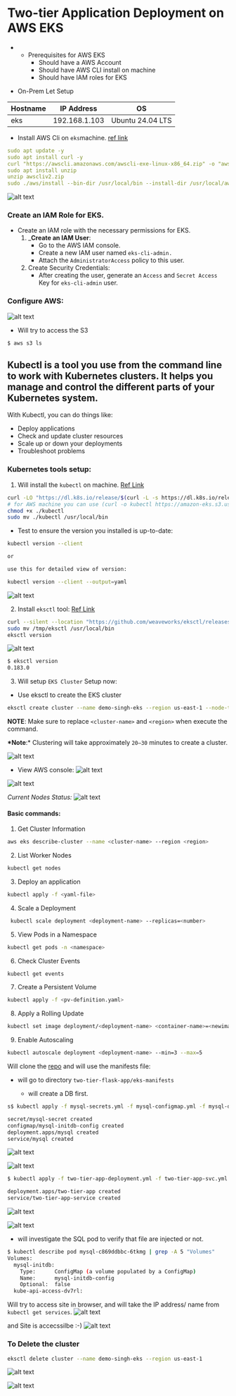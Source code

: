# Two-tier Application Deployment on AWS EKS

- + Prerequisites for AWS EKS
    - Should have a AWS Account
    - Should have AWS CLI install on machine
    - Should have IAM roles for EKS

* On-Prem Let Setup

| Hostname | IP Address | OS |
|-----------------|-----------------|-----------------|
| eks  | 192.168.1.103  | Ubuntu 24.04 LTS  |

* Install AWS Cli on ```eks```machine. [ref link](https://docs.aws.amazon.com/cli/latest/userguide/getting-started-install.html)
```yaml
sudo apt update -y
sudo apt install curl -y
curl "https://awscli.amazonaws.com/awscli-exe-linux-x86_64.zip" -o "awscliv2.zip"
sudo apt install unzip
unzip awscliv2.zip
sudo ./aws/install --bin-dir /usr/local/bin --install-dir /usr/local/aws-cli --update # we can move to binary so that it can be accessible anywhere.
```
![alt text](image.png)

### Create an IAM Role for EKS.
  - Create an IAM role with the necessary permissions for EKS.
    01. ___Create an IAM User__:
        * Go to the AWS IAM console.
        * Create a new IAM user named ```eks-cli-admin.```
        * Attach the ```AdministratorAccess``` policy to this user.
    02. Create Security Credentials:
        * After creating the user, generate an ```Access``` and ```Secret Access``` Key for ``eks-cli-admin`` user.

### Configure AWS:
![alt text](image-1.png)

* Will try to access the S3 
```sh
$ aws s3 ls
```

## Kubectl is a tool you use from the command line to work with Kubernetes clusters. It helps you manage and control the different parts of your Kubernetes system.

With Kubectl, you can do things like:

- Deploy applications
- Check and update cluster resources
- Scale up or down your deployments
- Troubleshoot problems

### Kubernetes tools setup: 

01. Will install the ```kubectl``` on machine. [Ref Link](https://kubernetes.io/docs/tasks/tools/install-kubectl-linux/)
```sh
curl -LO "https://dl.k8s.io/release/$(curl -L -s https://dl.k8s.io/release/stable.txt)/bin/linux/amd64/kubectl"
# for AWS machine you can use (curl -o kubectl https://amazon-eks.s3.us-west2.amazonaws.com/1.19.6/2021-01-05/bin/linux/amd64/kubectl )
chmod +x ./kubectl
sudo mv ./kubectl /usr/local/bin
```
* Test to ensure the version you installed is up-to-date:
```sh
kubectl version --client

or

use this for detailed view of version:

kubectl version --client --output=yaml
```
![alt text](image-2.png)

02. Install ```eksctl``` tool: [Ref Link](https://docs.aws.amazon.com/emr/latest/EMR-on-EKS-DevelopmentGuide/setting-up-eksctl.html)

```sh
curl --silent --location "https://github.com/weaveworks/eksctl/releases/latest/download/eksctl_$(uname -s)_amd64.tar.gz" | tar xz -C /tmp
sudo mv /tmp/eksctl /usr/local/bin
eksctl version
```
![alt text](image-3.png)

```sh
$ eksctl version
0.183.0
```

03. Will setup ```EKS Cluster``` Setup now:

- Use eksctl to create the EKS cluster

```sh
eksctl create cluster --name demo-singh-eks --region us-east-1 --node-type t2.micro --nodes-min 2 --nodes-max 3

```
__NOTE__: Make sure to replace ```<cluster-name>``` and ```<region>``` when execute the command.

__*Note__:* Clustering will take approximately ```20–30``` minutes to create a cluster.

![alt text](image-5.png)

- View AWS console: 
![alt text](image-6.png)

![alt text](image-4.png)

*Current Nodes Status:*
![alt text](image-7.png)

#### Basic commands:
1. Get Cluster Information
```sh
aws eks describe-cluster --name <cluster-name> --region <region>
```
2. List Worker Nodes
```sh
kubectl get nodes
```
3. Deploy an application
```sh
kubectl apply -f <yaml-file>
```
4. Scale a Deployment
```sh
 kubectl scale deployment <deployment-name> --replicas=<number>
 ```
5. View Pods in a Namespace
```sh
kubectl get pods -n <namespace>
```
6. Check Cluster Events
```sh
kubectl get events
```
7. Create a Persistent Volume
```sh
kubectl apply -f <pv-definition.yaml>
```
8. Apply a Rolling Update
```sh
kubectl set image deployment/<deployment-name> <container-name>=<newimage>
```
9. Enable Autoscaling
```sh
kubectl autoscale deployment <deployment-name> --min=3 --max=5
```

Will clone the [repo](https://github.com/mrbalraj007/two-tier-flask-app) and will use the manifests file:

- will go to directory ```two-tier-flask-app/eks-manifests```

    - will create a DB first.
```sh
s$ kubectl apply -f mysql-secrets.yml -f mysql-configmap.yml -f mysql-deployment.yml -f mysql-svc.yml

secret/mysql-secret created
configmap/mysql-initdb-config created
deployment.apps/mysql created
service/mysql created
```

![alt text](image-8.png)

![alt text](image-9.png)

```sh
$ kubectl apply -f two-tier-app-deployment.yml -f two-tier-app-svc.yml

deployment.apps/two-tier-app created
service/two-tier-app-service created
```
![alt text](image-10.png)

![alt text](image-11.png)

- will investigate the SQL pod to verify that file are injected or not.

```sh
$ kubectl describe pod mysql-c869ddbbc-6tkmg | grep -A 5 "Volumes"
Volumes:
  mysql-initdb:
    Type:      ConfigMap (a volume populated by a ConfigMap)
    Name:      mysql-initdb-config
    Optional:  false
  kube-api-access-dv7rl:
```

Will try to access site in browser, and will take the IP address/ name from ```kubectl get services```.
![alt text](image-13.png)

and Site is accecssilbe :-)
![alt text](image-12.png)

### To Delete the cluster
```sh
eksctl delete cluster --name demo-singh-eks --region us-east-1
```
![alt text](image-16.png)

![alt text](image-15.png)

